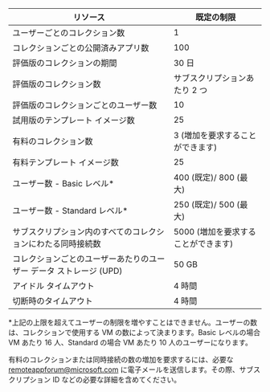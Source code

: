 
|リソース | 既定の制限|
|--------------|--------|
|ユーザーごとのコレクション数| 1|
|コレクションごとの公開済みアプリ数|	100|	
|評価版のコレクションの期間| 30 日|
|評価版のコレクション数| サブスクリプションあたり 2 つ|
|評価版のコレクションごとのユーザー数| 10|
|試用版のテンプレート イメージ数|	25|
|有料のコレクション数| 3 (増加を要求することができます)|
|有料テンプレート イメージ数| 25|	
|ユーザー数 - Basic レベル\*| 400 (既定)/ 800 (最大)|
|ユーザー数 - Standard レベル\*| 250 (既定)/ 500 (最大)|
|サブスクリプション内のすべてのコレクションにわたる同時接続数| 5000 (増加を要求することができます)|
|コレクションごとのユーザーあたりのユーザー データ ストレージ (UPD)| 50 GB|
|アイドル タイムアウト| 4 時間|
|切断時のタイムアウト| 4 時間|

*上記の上限を超えてユーザーの制限を増やすことはできません。ユーザーの数は、コレクションで使用する VM の数によって決まります。Basic レベルの場合 VM あたり 16 人、Standard の場合 VM あたり 10 人のユーザーになります。

有料のコレクションまたは同時接続の数の増加を要求するには、必要な[remoteappforum@microsoft.com](mailto:remoteappforum@microsoft.com) に電子メールを送信します。その際、サブスクリプション ID などの必要な詳細を含めてください。

<!---HONumber=July15_HO5-->